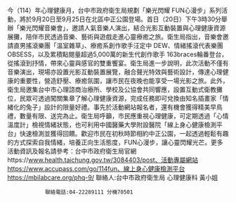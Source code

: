 今（114）年心理健康月，台中市政府衛生局規劃「樂光閃耀 FUN心漫步」系列活動，將於9月20日至9月25日在北區中正公園登場。首日（20日）下午3時30分舉辦「樂光閃耀音樂會」，邀請人氣音樂人演出，結合光影互動裝置與心理健康資源展攤，陪伴市民透過音樂、藝術與遊戲走進心靈療癒之旅。衛生局指出，音樂會邀請直男搖滾樂團「溫室雜草」、療癒系創作歌手汪定中 DEW、情緒搖滾代表樂團 OBSESS，以及累積點閱量超過5,000萬的新生代創作歌手 163braces輪番登台，從搖滾到抒情，帶來心靈與感官的雙重饗宴。衛生局進一步說明，此次活動不僅有音樂演出，現場亦設置光影互動裝置展覽，融合聲光特效與藝術設計，傳達心理健康的重要性，營造舒壓、療癒氛圍，讓市民在夜晚也能享受一場光影之旅。此外，衛生局邀集台中市心理諮商治療所、學校及公協會共同響應，設置互動式衛教攤位，民眾可透過闖關集章了解心理健康資源，完成任務即可兌換由知名插畫家「情緒化的兔子」設計的限量好禮。事先於活動網站報名者，還有機會獲得精美早鳥禮，數量有限、送完為止。衛生局呼籲，市民應重視心理健康，可定期透過「心情溫度計」檢視情緒狀態，也可利用中國醫藥大學附設醫院「線上身心健康檢測平台」快速檢測並獲得回饋。歡迎市民在初秋時節相約中正公園，一起透過輕鬆有趣的方式探索自我情緒，培養正向生活態度，FUN心漫步，讓心靈閃耀光芒。更多活動資訊及報名請參考：台中市政府衛生局官網https://www.health.taichung.gov.tw/3084403/post、活動專屬網站https://www.accupass.com/go/114fun、線上身心健康檢測平台https://mbilabcare.org/phq-9/
                聯絡人:台中市政府衛生局 心理健康科 黃小姐
            
                聯絡電話:04-22289111 分機70501
            